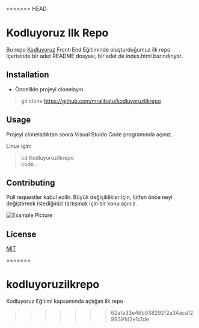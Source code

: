 <<<<<<< HEAD
# Kodluyoruz Ilk Repo

Bu repo [Kodluyoruz](https://app.patika.dev/) Front-End Eğitiminde oluşturduğumuz ilk repo. İçerisinde bir adet README dosyası, bir adet de index.html barındırıyor.

## Installation

* Öncelikle projeyi clonelayın.
> git clone https://github.com/mralibatu/kodluyoruzilkrepo

## Usage

Projeyi cloneladıktan sonra Visual Stuido Code programında açınız.

Linux için:
> cd Kodluyoruzilkrepo  
> code . 

## Contributing

Pull requestler kabul edilir. Büyük değişiklikler için, lütfen önce neyi değiştirmek istediğinizi tartışmak için bir konu açınız.

![Example Picture](https://picsum.photos/200/300)

## License
[MIT](https://github.com/git/git-scm.com/blob/main/MIT-LICENSE.txt)

=======
# kodluyoruzilkrepo
Kodluyoruz Eğitimi kapsamında açtığım ilk repo
>>>>>>> 62afa33e46b038292f2a34aca1299391d2e1c1de
